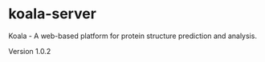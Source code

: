 # koala-server
Koala - A web-based platform for protein structure prediction and analysis.

Version 1.0.2

